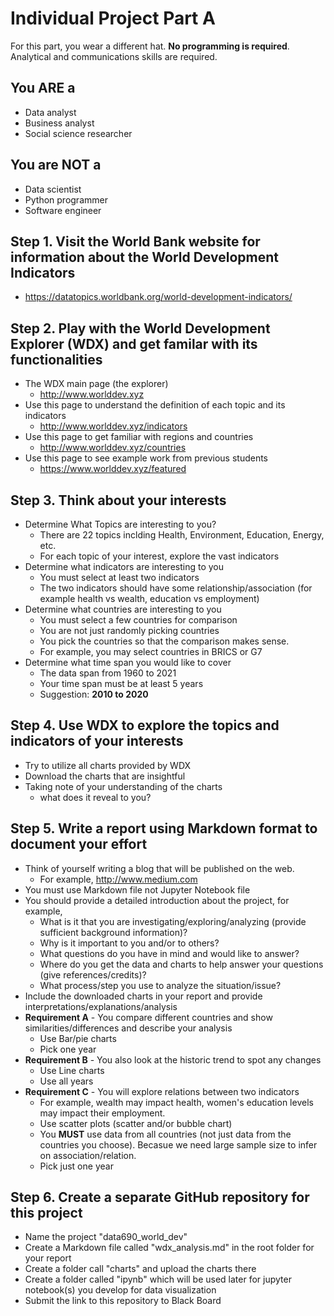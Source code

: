 # Individual Project Part A
For this part, you wear a different hat. **No programming is required**. Analytical and communications skills are required.
## You ARE a
- Data analyst
- Business analyst
- Social science researcher 
## You are NOT a 
- Data scientist
- Python programmer 
- Software engineer
## Step 1. Visit the World Bank website for information about the World Development Indicators 
- https://datatopics.worldbank.org/world-development-indicators/
## Step 2. Play with the World Development Explorer (WDX) and get familar with its functionalities
- The WDX main page (the explorer) 
    - http://www.worlddev.xyz
- Use this page to understand the definition of each topic and its indicators
    - http://www.worlddev.xyz/indicators
- Use this page to get familiar with regions and countries 
    - http://www.worlddev.xyz/countries 
- Use this page to see example work from previous students   
    - https://www.worlddev.xyz/featured 
## Step 3. Think about your interests 
- Determine What Topics are interesting to you? 
    - There are 22 topics inclding Health, Environment, Education, Energy, etc.
    - For each topic of your interest, explore the vast indicators 
- Determine what indicators are interesting to you
    - You must select at least two indicators 
    - The two indicators should have some relationship/association (for example health vs wealth, education vs employment)
- Determine what countries are interesting to you
    - You must select a few countries for comparison
    - You are not just randomly picking countries 
    - You pick the countries so that the comparison makes sense. 
    - For example, you may select countries in BRICS or G7 
- Determine what time span you would like to cover
    -  The data span from 1960 to 2021
    -  Your time span must be at least 5 years
    -  Suggestion: **2010 to 2020**
## Step 4. Use WDX to explore the topics and indicators of your interests
- Try to utilize all charts provided by WDX
- Download the charts that are insightful 
- Taking note of your understanding of the charts
    - what does it reveal to you?
## Step 5. Write a report using Markdown format to document your effort
- Think of yourself writing a blog that will be published on the web. 
    - For example, http://www.medium.com
- You must use Markdown file not Jupyter Notebook file
- You should provide a detailed introduction about the project, for example,
    - What is it that you are investigating/exploring/analyzing (provide sufficient background information)?
    - Why is it important to you and/or to others?
    - What questions do you have in mind and would like to answer?
    - Where do you get the data and charts to help answer your questions (give references/credits)?  
    - What process/step you use to analyze the situation/issue?
- Include the downloaded charts in your report and provide interpretations/explanations/analysis
- **Requirement A** - You compare different countries and show similarities/differences and describe your analysis 
    - Use Bar/pie charts
    - Pick one year
- **Requirement B** - You also look at the historic trend to spot any changes
    - Use Line charts
    - Use all years
- **Requirement C** - You will explore relations between two indicators 
    - For example, wealth may impact health, women's education levels may impact their employment.
    - Use scatter plots (scatter and/or bubble chart)
    - You **MUST** use data from all countries (not just data from the countries you choose). Becasue we need large sample size to infer on association/relation.
    - Pick just one year
## Step 6. Create a separate GitHub repository for this project
- Name the project "data690_world_dev"
- Create a Markdown file called "wdx_analysis.md" in the root folder for your report 
- Create a folder call "charts" and upload the charts there
- Create a folder called "ipynb" which will be used later for jupyter notebook(s) you develop for data visualization
- Submit the link to this repository to Black Board
